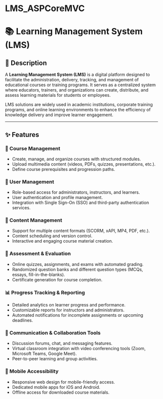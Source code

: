 # LMS_ASPCoreMVC
# 📚 Learning Management System (LMS)

## 📖 Description
A **Learning Management System (LMS)** is a digital platform designed to facilitate the administration, delivery, tracking, and management of educational courses or training programs. It serves as a centralized system where educators, trainers, and organizations can create, distribute, and assess learning materials for students or employees.  

LMS solutions are widely used in academic institutions, corporate training programs, and online learning environments to enhance the efficiency of knowledge delivery and improve learner engagement.

---

## ✨ Features

### 🎯 Course Management
- Create, manage, and organize courses with structured modules.
- Upload multimedia content (videos, PDFs, quizzes, presentations, etc.).
- Define course prerequisites and progression paths.

### 👤 User Management
- Role-based access for administrators, instructors, and learners.
- User authentication and profile management.
- Integration with Single Sign-On (SSO) and third-party authentication services.

### 📂 Content Management
- Support for multiple content formats (SCORM, xAPI, MP4, PDF, etc.).
- Content scheduling and version control.
- Interactive and engaging course material creation.

### 📝 Assessment & Evaluation
- Online quizzes, assignments, and exams with automated grading.
- Randomized question banks and different question types (MCQs, essays, fill-in-the-blanks).
- Certificate generation for course completion.

### 📊 Progress Tracking & Reporting
- Detailed analytics on learner progress and performance.
- Customizable reports for instructors and administrators.
- Automated notifications for incomplete assignments or upcoming deadlines.

### 💬 Communication & Collaboration Tools
- Discussion forums, chat, and messaging features.
- Virtual classroom integration with video conferencing tools (Zoom, Microsoft Teams, Google Meet).
- Peer-to-peer learning and group activities.

### 📱 Mobile Accessibility
- Responsive web design for mobile-friendly access.
- Dedicated mobile apps for iOS and Android.
- Offline access for downloaded course materials.

